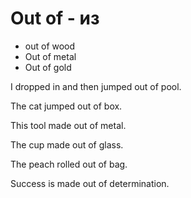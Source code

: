 # Out of - из




- out of wood
- Out of metal
- Out of gold

I dropped in and then jumped out of pool.

The cat jumped out of box.

This tool made out of metal.

The cup made out of glass.

The peach rolled out of bag.

Success is made out of determination.